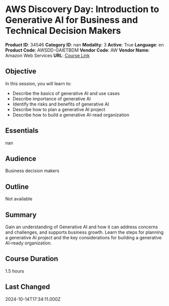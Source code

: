 # AWS Discovery Day: Introduction to Generative AI for Business and Technical Decision Makers

**Product ID**: 34546
**Category ID**: nan
**Modality**: 3
**Active**: True
**Language**: en
**Product Code**: AWSDD-GAIETBDM
**Vendor Code**: AW
**Vendor Name**: Amazon Web Services
**URL**: [Course Link](https://www.fastlaneus.com/course/amazon-awsdd-gaietbdm)

## Objective
In this session, you will learn to:


- Describe the basics of generative AI and use cases
- Describe importance of generative AI
- Identify the risks and benefits of generative AI
- Describe how to plan a generative AI project
- Describe how to build a generative AI-read organization

## Essentials
nan

## Audience
Business decision makers

## Outline
Not available

## Summary
Gain an understanding of Generative AI and how it can address concerns and challenges, and supports business growth. Learn the steps for planning a generative AI project and the key considerations for building a generative AI-ready organization.

## Course Duration
1.5 hours

## Last Changed
2024-10-14T17:34:11.000Z
